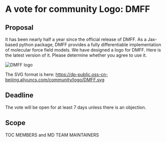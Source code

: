 # A vote for community Logo: DMFF
 
## Proposal
It has been nearly half a year since the official release of DMFF. As a Jax-based python package, DMFF provides a fully differentiable implementation of molecular force field models. We have designed a logo for DMFF. Here is the latest version of it. Please determine whether you agree to use it. 

![DMFF logo](https://dp-public.oss-cn-beijing.aliyuncs.com/community/logo/DMFF.jpg)

The SVG format is here: https://dp-public.oss-cn-beijing.aliyuncs.com/community/logo/DMFF.svg
  
## Deadline
The vote will be open for at least 7 days unless there is an objection.

## Scope
TOC MEMBERS and MD TEAM MAINTAINERS

